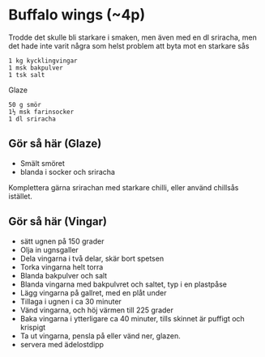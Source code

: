 # Buffalo wings (~4p)
Trodde det skulle bli starkare i smaken, men även med en dl sriracha, men det hade inte varit några som helst problem att byta mot en starkare sås
```
1 kg kycklingvingar
1 msk bakpulver
1 tsk salt
```
Glaze
```
50 g smör
1½ msk farinsocker
1 dl sriracha
```
## Gör så här (Glaze)
* Smält smöret
* blanda i socker och sriracha

Komplettera gärna srirachan med starkare chilli, eller använd chillsås istället. 

## Gör så här (Vingar)
* sätt ugnen på 150 grader
* Olja in ugnsgaller
* Dela vingarna i två delar, skär bort spetsen
* Torka vingarna helt torra
* Blanda bakpulver och salt
* Blanda vingarna med bakpulvret och saltet, typ i en plastpåse
* Lägg vingarna på gallret, med en plåt under
* Tillaga i ugnen i ca 30 minuter
* Vänd vingarna, och höj värmen till 225 grader
* Baka vingarna i ytterligare ca 40 minuter, tills skinnet är puffigt och krispigt
* Ta ut vingarna, pensla på eller vänd ner, glazen.
* servera med ädelostdipp
